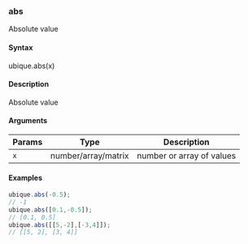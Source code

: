 ### abs

Absolute value


#### Syntax

ubique.abs(x)


#### Description

Absolute value  



#### Arguments

|Params|Type|Description
|---------|----|-----------
|`x` | number/array/matrix | number or array of values


#### Examples

```js
ubique.abs(-0.5);
// -1
ubique.abs([0.1,-0.5]);
// [0.1, 0.5]
ubique.abs([[5,-2],[-3,4]]);
// [[5, 2], [3, 4]]
```

